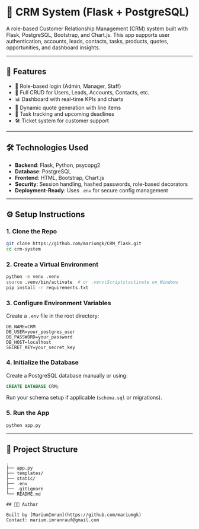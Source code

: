 
# 🧠 CRM System (Flask + PostgreSQL)

A role-based Customer Relationship Management (CRM) system built with Flask, PostgreSQL, Bootstrap, and Chart.js. This app supports user authentication, accounts, leads, contacts, tasks, products, quotes, opportunities, and dashboard insights.

---

## 🚀 Features

- 🔐 Role-based login (Admin, Manager, Staff)
- 👥 Full CRUD for Users, Leads, Accounts, Contacts, etc.
- 📊 Dashboard with real-time KPIs and charts
- 🧾 Dynamic quote generation with line items
- 📅 Task tracking and upcoming deadlines
- 🛠 Ticket system for customer support

---

## 🛠 Technologies Used

- **Backend**: Flask, Python, psycopg2
- **Database**: PostgreSQL
- **Frontend**: HTML, Bootstrap, Chart.js
- **Security**: Session handling, hashed passwords, role-based decorators
- **Deployment-Ready**: Uses `.env` for secure config management

---

## ⚙️ Setup Instructions

### 1. Clone the Repo

```bash
git clone https://github.com/mariumgk/CRM_flask.git
cd crm-system
````

### 2. Create a Virtual Environment

```bash
python -m venv .venv
source .venv/bin/activate  # or .venv\Scripts\activate on Windows
pip install -r requirements.txt
```

### 3. Configure Environment Variables

Create a `.env` file in the root directory:
```
DB_NAME=CRM
DB_USER=your_postgres_user
DB_PASSWORD=your_password
DB_HOST=localhost
SECRET_KEY=your_secret_key
```
### 4. Initialize the Database

Create a PostgreSQL database manually or using:

```sql
CREATE DATABASE CRM;
```

Run your schema setup if applicable (`schema.sql` or migrations).

### 5. Run the App

```bash
python app.py
```
---

## 📂 Project Structure

```
.
├── app.py
├── templates/
├── static/
├── .env
├── .gitignore
└── README.md

## 👩‍💻 Author

Built by [MariumImran](https://github.com/mariumgk)
Contact: marium.imranrauf@gmail.com


